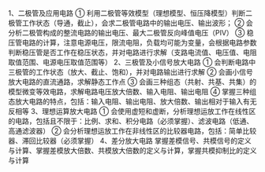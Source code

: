 1、二极管及应用电路
① 利用二极管等效模型（理想模型、恒压降模型）判断二极管工作状态（导通，截止），会求二极管电路中的输出电压、输出波形；
② 会分析二极管构成的整流电路的输出电压、最大二极管反向峰值电压（PIV）
③ 稳压管电路的计算，注意电源电压，限流电阻，负载均可能为变量，会根据电路参数判断稳压管是否工作在稳压状态，并对电路进行求解（支路电流值、电压值、电阻取值范围、电源电压取值范围等）
2、三极管及小信号放大电路
① 会判断电路中三极管的工作状态（放大、截止、饱和），并对电路输出进行求解
② 会画小信号放大电路的直流通路，求解静态工作点
③ 会画三种组态（共射、共基、共集）的 模型微变等效电路，求解电路电压放大倍数、输入电阻、输出电阻
④ 掌握三种组态放大电路的特点，包括：输入电阻、输出电阻、放大倍数、输出相对于输入有无反相等
3、理想运算放大电路
① 会使用虚短和虚断，分析理想运放工作在线性区的电路，包括且不限于：比例、求和、积分电路（必须掌握）、滤波电路（低通、高通滤波器）
② 会分析理想运放工作在非线性区的比较器电路，包括：简单比较器、滞回比较器（必须掌握）
4、差分放大电路
掌握差模信号、共模信号的定义与计算、掌握差模放大倍数、共模放大倍数的定义与计算，掌握共模抑制比的定义与计算
